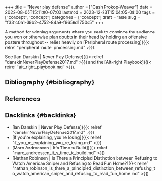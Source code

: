 +++
title = "Never play defense"
author = ["Cash Prokop-Weaver"]
date = 2022-08-05T15:11:00-07:00
lastmod = 2023-12-23T15:04:05-08:00
tags = ["concept", "concept"]
categories = ["concept"]
draft = false
slug = "f331c0a1-39b2-4752-84a9-f9656d1750c5"
+++

A method for winning arguments where you seek to convince the audience you won or otherwise plan doubts in their head by holding an offensive posture throughout -- relies heavily on [Peripheral route processing]({{< relref "peripheral_route_processing.md" >}}).

See [Ian Danskin | Never Play Defense]({{< relref "danskinNeverPlayDefense2017.md" >}}) and the [Alt-right Playbook]({{< relref "alt_right_playbook.md" >}}).


## Bibliography {#bibliography}

## References

<style>.csl-entry{text-indent: -1.5em; margin-left: 1.5em;}</style><div class="csl-bib-body">
</div>



## Backlinks {#backlinks}

-   [Ian Danskin | Never Play Defense]({{< relref "danskinNeverPlayDefense2017.md" >}})
-   [If you're explaining, you're losing]({{< relref "if_you_re_explaining_you_re_losing.md" >}})
-   [Marc Andreessen | It's Time to Build]({{< relref "marc_andreessen_it_s_time_to_build.md" >}})
-   [Nathan Robinson | Is There a Principled Distinction between Refusing to Watch American Sniper and Refusing to Read Fun Home?]({{< relref "nathan_robinson_is_there_a_principled_distinction_between_refusing_to_watch_american_sniper_and_refusing_to_read_fun_home.md" >}})
